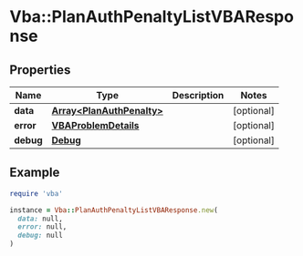 # Vba::PlanAuthPenaltyListVBAResponse

## Properties

| Name | Type | Description | Notes |
| ---- | ---- | ----------- | ----- |
| **data** | [**Array&lt;PlanAuthPenalty&gt;**](PlanAuthPenalty.md) |  | [optional] |
| **error** | [**VBAProblemDetails**](VBAProblemDetails.md) |  | [optional] |
| **debug** | [**Debug**](Debug.md) |  | [optional] |

## Example

```ruby
require 'vba'

instance = Vba::PlanAuthPenaltyListVBAResponse.new(
  data: null,
  error: null,
  debug: null
)
```


